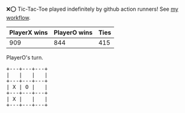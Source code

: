:x::o: Tic-Tac-Toe played indefinitely by github action runners! See [my workflow](.github/workflows/play.yaml).

|PlayerX wins|PlayerO wins|Ties|
|-|-|-|
|909|844|415|

PlayerO's turn.

<pre>
+---+---+---+
|   |   |   |
+---+---+---+
| X | O |   |
+---+---+---+
| X |   |   |
+---+---+---+
</pre>